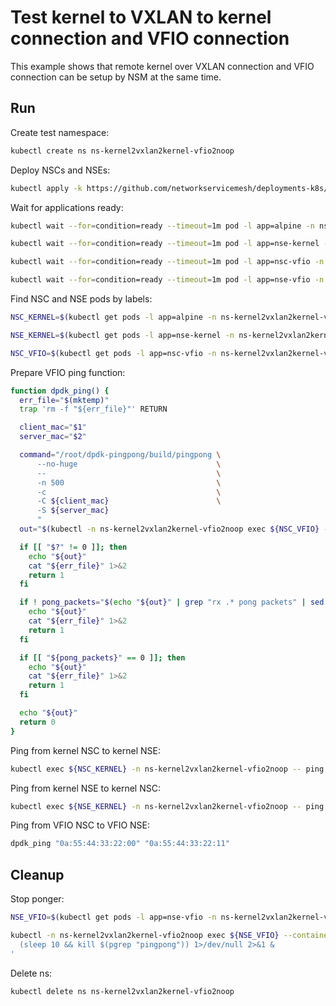 # Test kernel to VXLAN to kernel connection and VFIO connection

This example shows that remote kernel over VXLAN connection and VFIO connection can be setup by NSM at the same time.

## Run

Create test namespace:
```bash
kubectl create ns ns-kernel2vxlan2kernel-vfio2noop
```

Deploy NSCs and NSEs:
```bash
kubectl apply -k https://github.com/networkservicemesh/deployments-k8s/examples/use-cases/Kernel2Vxlan2Kernel_Vfio2Noop?ref=7f7d6491291d2c26544a5a9729290a5fae907d28
```

Wait for applications ready:
```bash
kubectl wait --for=condition=ready --timeout=1m pod -l app=alpine -n ns-kernel2vxlan2kernel-vfio2noop
```
```bash
kubectl wait --for=condition=ready --timeout=1m pod -l app=nse-kernel -n ns-kernel2vxlan2kernel-vfio2noop
```
```bash
kubectl wait --for=condition=ready --timeout=1m pod -l app=nsc-vfio -n ns-kernel2vxlan2kernel-vfio2noop
```
```bash
kubectl wait --for=condition=ready --timeout=1m pod -l app=nse-vfio -n ns-kernel2vxlan2kernel-vfio2noop
```

Find NSC and NSE pods by labels:
```bash
NSC_KERNEL=$(kubectl get pods -l app=alpine -n ns-kernel2vxlan2kernel-vfio2noop --template '{{range .items}}{{.metadata.name}}{{"\n"}}{{end}}')
```
```bash
NSE_KERNEL=$(kubectl get pods -l app=nse-kernel -n ns-kernel2vxlan2kernel-vfio2noop --template '{{range .items}}{{.metadata.name}}{{"\n"}}{{end}}')
```
```bash
NSC_VFIO=$(kubectl get pods -l app=nsc-vfio -n ns-kernel2vxlan2kernel-vfio2noop --template '{{range .items}}{{.metadata.name}}{{"\n"}}{{end}}')
```

Prepare VFIO ping function:
```bash
function dpdk_ping() {
  err_file="$(mktemp)"
  trap 'rm -f "${err_file}"' RETURN

  client_mac="$1"
  server_mac="$2"

  command="/root/dpdk-pingpong/build/pingpong \
      --no-huge                               \
      --                                      \
      -n 500                                  \
      -c                                      \
      -C ${client_mac}                        \
      -S ${server_mac}
      "
  out="$(kubectl -n ns-kernel2vxlan2kernel-vfio2noop exec ${NSC_VFIO} --container pinger -- /bin/bash -c "${command}" 2>"${err_file}")"

  if [[ "$?" != 0 ]]; then
    echo "${out}"
    cat "${err_file}" 1>&2
    return 1
  fi

  if ! pong_packets="$(echo "${out}" | grep "rx .* pong packets" | sed -E 's/rx ([0-9]*) pong packets/\1/g')"; then
    echo "${out}"
    cat "${err_file}" 1>&2
    return 1
  fi

  if [[ "${pong_packets}" == 0 ]]; then
    echo "${out}"
    cat "${err_file}" 1>&2
    return 1
  fi

  echo "${out}"
  return 0
}
```

Ping from kernel NSC to kernel NSE:
```bash
kubectl exec ${NSC_KERNEL} -n ns-kernel2vxlan2kernel-vfio2noop -- ping -c 4 172.16.1.100
```

Ping from kernel NSE to kernel NSC:
```bash
kubectl exec ${NSE_KERNEL} -n ns-kernel2vxlan2kernel-vfio2noop -- ping -c 4 172.16.1.101
```

Ping from VFIO NSC to VFIO NSE:
```bash
dpdk_ping "0a:55:44:33:22:00" "0a:55:44:33:22:11"
```

## Cleanup

Stop ponger:
```bash
NSE_VFIO=$(kubectl get pods -l app=nse-vfio -n ns-kernel2vxlan2kernel-vfio2noop --template '{{range .items}}{{.metadata.name}}{{"\n"}}{{end}}')
```
```bash
kubectl -n ns-kernel2vxlan2kernel-vfio2noop exec ${NSE_VFIO} --container ponger -- /bin/bash -c '\
  (sleep 10 && kill $(pgrep "pingpong")) 1>/dev/null 2>&1 &                    \
'
```

Delete ns:
```bash
kubectl delete ns ns-kernel2vxlan2kernel-vfio2noop
```
